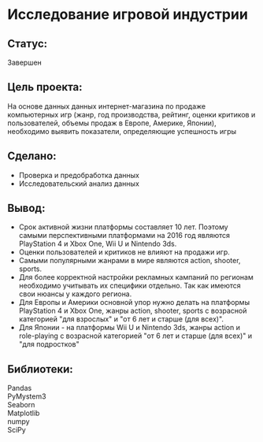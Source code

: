# Исследование игровой индустрии
## Статус:  
Завершен 
## Цель проекта:
На основе данных данных интернет-магазина по продаже компьютерных игр (жанр, год производства, рейтинг, оценки критиков и пользователей, объемы продаж в Европе, Америке, Японии), необходимо выявить показатели, определяющие успешность игры
## Сделано:
- Проверка и предобработка данных
- Исследовательский анализ данных
## Вывод:
- Срок активной жизни платформы составляет 10 лет. Поэтому самыми перспективными платформами на 2016 год являются PlayStation 4 и Xbox One, Wii U и Nintendo 3ds.
- Оценки пользователей и критиков не влияют на продажи игр.
- Самыми популярными жанрами в мире являются action, shooter, sports.
- Для более корректной настройки рекламных кампаний по регионам необходимо учитывать их специфики отдельно. Так как имеются свои нюансы у каждого региона.
- Для Европы и Америки основной упор нужно делать на платформы PlayStation 4 и Xbox One, жанры action, shooter, sports с возрасной категорией "для взрослых" и "от 6 лет и старше (для всех)".
- Для Японии - на платформы Wii U и Nintendo 3ds, жанры action и role-playing с возрасной категорией "от 6 лет и старше (для всех)" и "для подростков"
## Библиотеки:
Pandas  
PyMystem3  
Seaborn  
Matplotlib  
numpy  
SciPy 
